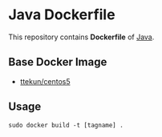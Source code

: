 # Java Dockerfile
This repository contains **Dockerfile** of [Java](https://www.java.com/).

## Base Docker Image
- [ttekun/centos5](https://hub.docker.com/r/ttekun/centos5/)

## Usage

```
sudo docker build -t [tagname] .
```
